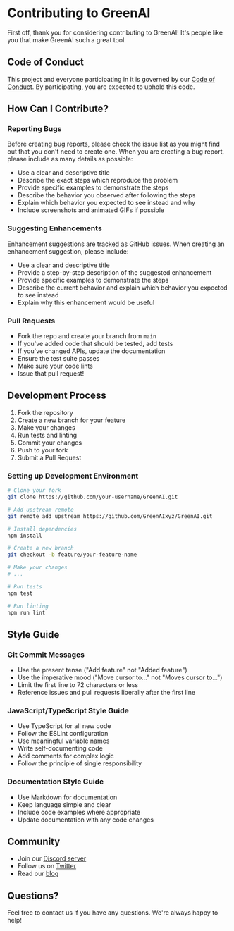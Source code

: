 # Contributing to GreenAI

First off, thank you for considering contributing to GreenAI! It's people like you that make GreenAI such a great tool.

## Code of Conduct

This project and everyone participating in it is governed by our [Code of Conduct](CODE_OF_CONDUCT.md). By participating, you are expected to uphold this code.

## How Can I Contribute?

### Reporting Bugs

Before creating bug reports, please check the issue list as you might find out that you don't need to create one. When you are creating a bug report, please include as many details as possible:

* Use a clear and descriptive title
* Describe the exact steps which reproduce the problem
* Provide specific examples to demonstrate the steps
* Describe the behavior you observed after following the steps
* Explain which behavior you expected to see instead and why
* Include screenshots and animated GIFs if possible

### Suggesting Enhancements

Enhancement suggestions are tracked as GitHub issues. When creating an enhancement suggestion, please include:

* Use a clear and descriptive title
* Provide a step-by-step description of the suggested enhancement
* Provide specific examples to demonstrate the steps
* Describe the current behavior and explain which behavior you expected to see instead
* Explain why this enhancement would be useful

### Pull Requests

* Fork the repo and create your branch from `main`
* If you've added code that should be tested, add tests
* If you've changed APIs, update the documentation
* Ensure the test suite passes
* Make sure your code lints
* Issue that pull request!

## Development Process

1. Fork the repository
2. Create a new branch for your feature
3. Make your changes
4. Run tests and linting
5. Commit your changes
6. Push to your fork
7. Submit a Pull Request

### Setting up Development Environment

```bash
# Clone your fork
git clone https://github.com/your-username/GreenAI.git

# Add upstream remote
git remote add upstream https://github.com/GreenAIxyz/GreenAI.git

# Install dependencies
npm install

# Create a new branch
git checkout -b feature/your-feature-name

# Make your changes
# ...

# Run tests
npm test

# Run linting
npm run lint
```

## Style Guide

### Git Commit Messages

* Use the present tense ("Add feature" not "Added feature")
* Use the imperative mood ("Move cursor to..." not "Moves cursor to...")
* Limit the first line to 72 characters or less
* Reference issues and pull requests liberally after the first line

### JavaScript/TypeScript Style Guide

* Use TypeScript for all new code
* Follow the ESLint configuration
* Use meaningful variable names
* Write self-documenting code
* Add comments for complex logic
* Follow the principle of single responsibility

### Documentation Style Guide

* Use Markdown for documentation
* Keep language simple and clear
* Include code examples where appropriate
* Update documentation with any code changes

## Community

* Join our [Discord server](https://discord.gg/greenai)
* Follow us on [Twitter](https://twitter.com/greenaiwork)
* Read our [blog](https://blog.greenai.work)

## Questions?

Feel free to contact us if you have any questions. We're always happy to help! 